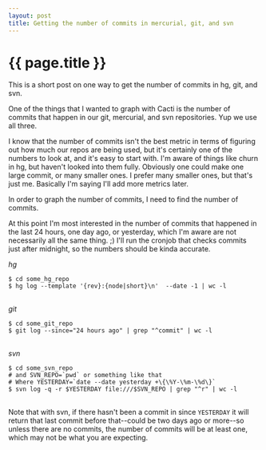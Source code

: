 ```yaml
---
layout: post
title: Getting the number of commits in mercurial, git, and svn 
---
```


# {{ page.title }} 

This is a short post on one way to get the number of commits in hg, git, and svn.

One of the things that I wanted to graph with Cacti is the number of commits that happen in our git, mercurial, and svn repositories. Yup we use all three. 

I know that the number of commits isn't the best metric in terms of figuring out how much our repos are being used, but it's certainly one of the numbers to look at, and it's easy to start with. I'm aware of things like churn in hg, but haven't looked into them fully. Obviously one could make one large commit, or many smaller ones. I prefer many smaller ones, but that's just me. Basically I'm saying I'll add more metrics later.

In order to graph the number of commits, I need to find the number of commits.

At this point I'm most interested in the number of commits that happened in the last 24 hours, one day ago, or yesterday, which I'm aware are not necessarily all the same thing. ;) I'll run the cronjob that checks commits just after midnight, so the numbers should be kinda accurate.

*hg*

<pre>
<code>$ cd some_hg_repo
$ hg log --template '{rev}:{node|short}\n'  --date -1 | wc -l
</code>
</pre>

*git*

<pre>
<code>$ cd some_git_repo
$ git log --since="24 hours ago" | grep "^commit" | wc -l
</code>
</pre>

*svn*

<notextile>
<pre>
<code>$ cd some_svn_repo
# and SVN_REPO=`pwd` or something like that
# Where YESTERDAY=`date --date yesterday +\{\%Y-\%m-\%d\}`
$ svn log -q -r $YESTERDAY file:///$SVN_REPO | grep "^r" | wc -l
</code>
</pre>
</notextile>

Note that with svn, if there hasn't been a commit in since `YESTERDAY` it will return that last commit before that--could be two days ago or more--so unless there are no commits, the number of commits will be at least one, which may not be what you are expecting.


